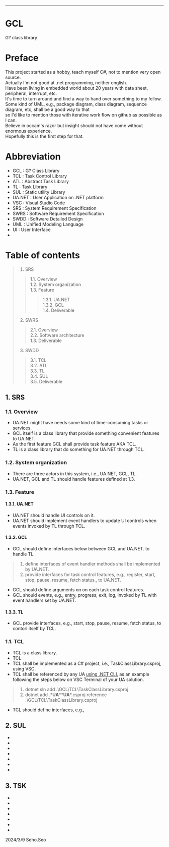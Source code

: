 ****
# GCL
G? class library
# Preface
This project started as a hobby, teach myself C#, not to mention very open source.<br>
Actually I'm not good at .net programming, neither english.<br>
Have been living in embedded world about 20 years with data sheet, peripheral, interrupt, etc.<br>
It's time to turn around and find a way to hand over something to my fellow.<br>
Some kind of UML, e.g., package diagram, class diagram, sequence diagram, etc, shall be a good way to that<br>
so I'd like to mention those with iterative work flow on github as possible as I can.<br>
Believe in occam's razor but insight should not have come without enormous experience.<br>
Hopefully this is the first step for that.<br>

# Abbreviation
- GCL : G? Class Library
- TCL : Task Control Library
- ATL : Abstract Task Library
- TL : Task Library
- SUL : Static utility Library
- UA.NET : User Application on .NET platform
- VSC : Visual Studio Code
- SRS : System Requirement Specification
- SWRS : Software Requirement Specification
- SWDD : Software Detailed Design
- UML : Unified Modeling Language
- UI : User Interface
- 
# Table of contents
> 1. SRS
>> 1.1. Overview<br>
>> 1.2. System organization<br>
>> 1.3. Feature<br>
>>> 1.3.1. UA.NET<br>
>>> 1.3.2. GCL<br>
>> 1.4. Deliverable<br>
> 2. SWRS
>> 2.1. Overview<br>
>> 2.2. Software architecture<br>
>> 1.3. Deliverable<br>
> 3. SWDD
>> 3.1. TCL<br>
>> 3.2. ATL<br>
>> 3.3. TL<br>
>> 3.4. SUL<br>
>> 3.5. Deliverable<br>

## 1. SRS
### 1.1. Overview
- UA.NET might have needs some kind of time-consuming tasks or services.
- GCL itself is a class library that provide something convenient features to UA.NET.
- As the first feature GCL shall provide task feature AKA TCL.
- TL is a class library that do something for UA.NET through TCL.
### 1.2. System organization
- There are three actors in this system, i.e., UA.NET, GCL, TL.
- UA.NET, GCL and TL should handle features defined at 1.3.
### 1.3. Feature
#### 1.3.1. UA.NET
- UA.NET should handle UI controls on it.
- UA.NET should implement event handlers to update UI controls when events invoked by TL through TCL.
#### 1.3.2. GCL
- GCL should define interfaces below between GCL and UA.NET. to handle TL.
> 1. define interfaces of event handler methods shall be implemented by UA.NET.
> 2. provide interfaces for task control features, e.g., register, start, stop, pause, resume, fetch status., to UA.NET.
- GCL should define arguments on on each task control features.
- GCL should events, e.g., entry, progress, exit, log, invoked by TL with event handlers set by UA.NET.  
#### 1.3.3. TL
- GCL provide interfaces, e.g., start, stop, pause, resume, fetch status, to contorl itself by TCL.



### 1.1. TCL
- TCL is a class library.
- TCL 
- TCL shall be implemented as a C# project, i.e., TaskClassLibrary.csproj, using VSC.
- TCL shall be referenced by any UA [using .NET CLI](https://learn.microsoft.com/en-us/dotnet/core/tutorials/library-with-visual-studio-code?pivots=dotnet-8-0), as an example following the steps below on VSC Terminal of your UA solution.
> 1. dotnet sln add .\GCL\TCL\TaskClassLibrary.csproj
> 2. dotnet add .\***UA***\***UA***.csproj reference .\GCL\TCL\TaskClassLibrary.csproj
- TCL should define interfaces, e.g.,  

## <a name="pookie2"></a>2. SUL
-
-
-
-
-
-
-

## <a name="pookie3"></a>3. TSK
-
-
-
-
-
-
-

2024/3/9 Seho.Seo
